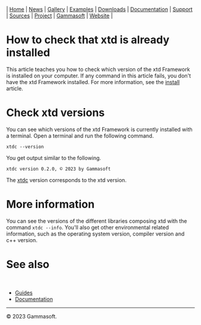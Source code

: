 | [Home](home.md) | [News](news.md) | [Gallery](gallery.md) | [Examples](examples.md) | [Downloads](downloads.md) | [Documentation](documentation.md) | [Support](support.md) | [Sources](https://github.com/gammasoft71/xtd) | [Project](https://sourceforge.net/projects/xtdpro/) | [Gammasoft](gammasoft.md) | [Website](https://gammasoft71.github.io/xtd) |

# How to check that xtd is already installed

This article teaches you how to check which version of the xtd Framework is installed on your computer.
If any command in this article fails, you don't have the xtd Framework installed. For more information, see the [install](downloads.md) article.

# Check xtd versions
You can see which versions of the xtd Framework is currently installed with a terminal. Open a terminal and run the following command.

```shell
xtdc --version
```

You get output similar to the following.

```
xtdc version 0.2.0, © 2023 by Gammasoft
```

The [xtdc](https://github.com/gammasoft71/xtd/blob/master/tools/xtdc/README.md) version corresponds to the xtd version.

# More information

You can see the versions of the different libraries composing xtd with the command ```xtdc --info```.
You'll also get other environmental related information, such as the operating system version, compiler version and c++ version.

# See also
​
* [Guides](guides.md)
* [Documentation](documentation.md)

______________________________________________________________________________________________

© 2023 Gammasoft.
